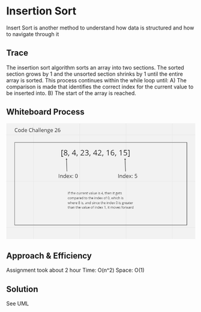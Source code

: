 # Insertion Sort
Insert Sort is another method to understand how data is structured and how to navigate through it

## Trace
The insertion sort algorithm sorts an array into two sections. The sorted section grows by 1 and the unsorted section shrinks by 1 until the entire array is sorted. This process continues within the while loop until:
A) The comparison is made that identifies the correct index for the current value to be inserted into.
B) The start of the array is reached.

## Whiteboard Process
![Code Challenge 26](Screenshots/CodeChallenge26.png)

## Approach & Efficiency
Assignment took about 2 hour
Time: O(n^2)
Space: O(1)

## Solution
See UML
